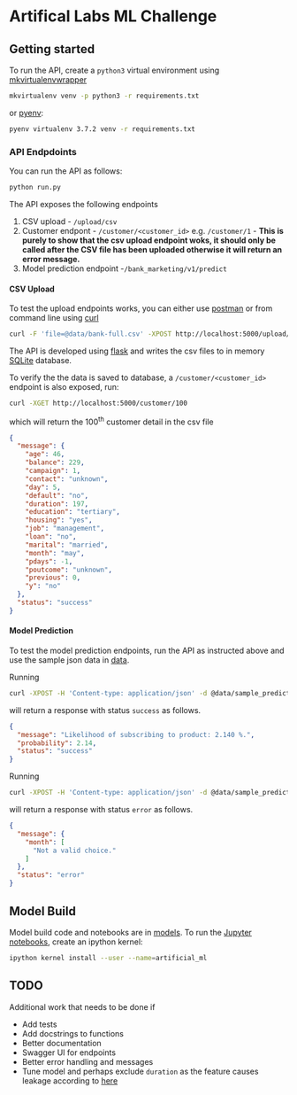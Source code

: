 # Artifical Labs ML Challenge 

## Getting started

To run the API, create a `python3` virtual environment using [mkvirtualenvwrapper](https://virtualenvwrapper.readthedocs.io/en/latest/)

```bash
mkvirtualenv venv -p python3 -r requirements.txt
```

or [pyenv](https://github.com/pyenv/pyenv):

```bash
pyenv virtualenv 3.7.2 venv -r requirements.txt
```


### API Endpdoints

You can run the API as follows:

```bash
python run.py
```

The API exposes the following endpoints 

1. CSV upload - `/upload/csv`
1. Customer endpont - `/customer/<customer_id>` e.g. `/customer/1` - **This is purely to show that the csv upload endpoint 
woks, it should only be called after the CSV file has been uploaded otherwise it will return an error message.**
1. Model prediction endpoint -`/bank_marketing/v1/predict` 


#### CSV Upload 

To test the upload endpoints works, you can either use [postman](https://www.getpostman.com/) or from
command line using [curl](https://curl.haxx.se/)

```bash
curl -F 'file=@data/bank-full.csv' -XPOST http://localhost:5000/upload/csv
```

The API is developed using [flask](http://flask.pocoo.org/) and writes the csv files to in memory
[SQLite](https://www.sqlite.org/index.html) database.

To verify the the data is saved to database, a `/customer/<customer_id>` endpoint is also exposed, run:

```bash
curl -XGET http://localhost:5000/customer/100
``` 

which will return the 100<sup>th</sup> customer detail in the csv file

```json
{
  "message": {
    "age": 46,
    "balance": 229,
    "campaign": 1,
    "contact": "unknown",
    "day": 5,
    "default": "no",
    "duration": 197,
    "education": "tertiary",
    "housing": "yes",
    "job": "management",
    "loan": "no",
    "marital": "married",
    "month": "may",
    "pdays": -1,
    "poutcome": "unknown",
    "previous": 0,
    "y": "no"
  },
  "status": "success"
}
```


#### Model Prediction

To test the model prediction endpoints, run the API as instructed above and use the sample json data in [data](./data).

Running

```bash
curl -XPOST -H 'Content-type: application/json' -d @data/sample_predict_data_success.json http://localhost:5000/bank_marketing/v1/predict
```

will return a response with status `success` as follows.


```json
{
  "message": "Likelihood of subscribing to product: 2.140 %.",
  "probability": 2.14,
  "status": "success"
}
```

Running 

```bash
curl -XPOST -H 'Content-type: application/json' -d @data/sample_predict_data_invalid_month.json http://localhost:5000/bank_marketing/v1/predict
```

will return a response with status `error` as follows.


```json
{
  "message": {
    "month": [
      "Not a valid choice."
    ]
  },
  "status": "error"
}
```
 

## Model Build

Model build code and notebooks are in [models](./models). To run the [Jupyter notebooks](https://jupyter.org/), create
an ipython kernel:

```bash
ipython kernel install --user --name=artificial_ml
```


## TODO

Additional work that needs to be done if 

* Add tests
* Add docstrings to functions
* Better documentation
* Swagger UI for endpoints
* Better error handling and messages
* Tune model and perhaps exclude `duration` as the feature causes leakage according to [here](https://archive.ics.uci.edu/ml/datasets/bank+marketing)


